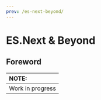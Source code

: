 ```yaml
---
prev: /es-next-beyond/
---
```

# ES.Next & Beyond

## Foreword

| NOTE: |
| :--- |
| Work in progress |
